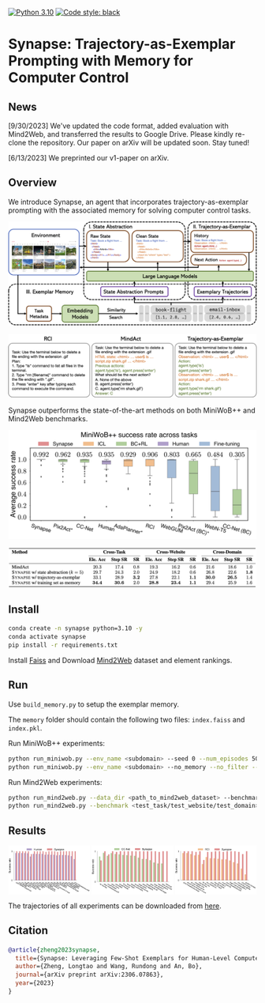 [![Python 3.10](https://img.shields.io/badge/python-3.10-blue.svg)](https://www.python.org/downloads/release/python-31012/)
<a href="https://github.com/psf/black"><img alt="Code style: black" src="https://img.shields.io/badge/code%20style-black-000000.svg"></a>

# Synapse: Trajectory-as-Exemplar Prompting with Memory for Computer Control

## News

[9/30/2023] We've updated the code format, added evaluation with Mind2Web, and transferred the results to Google Drive. Please kindly re-clone the repository. Our paper on arXiv will be updated soon. Stay tuned!

[6/13/2023] We preprinted our v1-paper on arXiv.

## Overview

We introduce Synapse, an agent that incorporates trajectory-as-exemplar prompting with the associated memory for solving computer control tasks.

![](assets/overview.png)

![](assets/trajectory_prompt.png)

Synapse outperforms the state-of-the-art methods on both MiniWoB++ and Mind2Web benchmarks.

![](assets/miniwob_box_plot.png)

![](assets/mind2web.png)

## Install

```bash
conda create -n synapse python=3.10 -y
conda activate synapse
pip install -r requirements.txt
```

Install [Faiss](https://github.com/facebookresearch/faiss/blob/main/INSTALL.md) and Download [Mind2Web](https://github.com/OSU-NLP-Group/Mind2Web) dataset and element rankings.

## Run
Use `build_memory.py` to setup the exemplar memory.

The `memory` folder should contain the following two files:
`index.faiss` and `index.pkl`.

Run MiniWoB++ experiments:
```bash
python run_miniwob.py --env_name <subdomain> --seed 0 --num_episodes 50
python run_miniwob.py --env_name <subdomain> --no_memory --no_filter --seed 0 --num_episodes 50
```

Run Mind2Web experiments:
```bash
python run_mind2web.py --data_dir <path_to_mind2web_dataset> --benchmark <test_task/test_website/test_domain>
python run_mind2web.py --benchmark <test_task/test_website/test_domain> --no_memory --no_trajectory
```

## Results

<div style="display: flex; justify-content: space-between;">
    <img src="assets/performance_human.png" alt="Human Performance" width="33%">
    <img src="assets/performance_ccnet.png" alt="CCNet Performance" width="33%">
    <img src="assets/performance_rci.png" alt="RCI Performance" width="33%">
</div>

The trajectories of all experiments can be downloaded from [here](https://drive.google.com/file/d/1hiPQj7m06xU9FEhQTqIJfIlajbov5aWj/view?usp=sharing).

## Citation

```bibtex
@article{zheng2023synapse,
  title={Synapse: Leveraging Few-Shot Exemplars for Human-Level Computer Control},
  author={Zheng, Longtao and Wang, Rundong and An, Bo},
  journal={arXiv preprint arXiv:2306.07863},
  year={2023}
}
```
